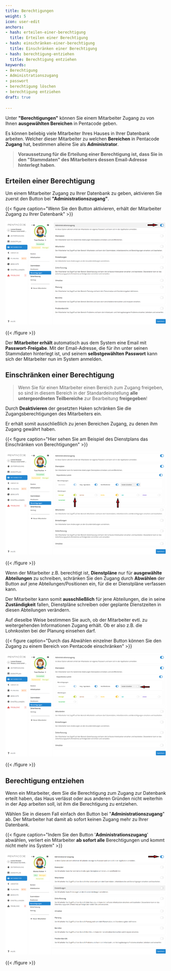 ```yaml
---
title: Berechtigungen
weight: 5
icon: user-edit
anchors:
- hash: erteilen-einer-berechtigung
  title: Erteilen einer Berechtigung
- hash: einschränken-einer-berechtigung
  title: Einschränken einer Berechtigung
- hash: berechtigung-entziehen
  title: Berechtigung entziehen
keywords:
- Berechtigung
- Administrationszugang
- passwort
- berechtigung löschen
- berechtigung entziehen
draft: true

---
```

Unter  **"Berechtigungen"** können Sie einem Mitarbeiter Zugang zu von Ihnen **ausgewählten Bereichen** in Pentacode geben.

Es können beliebig viele Mitarbeiter Ihres Hauses in Ihrer Datenbank arbeiten. Welcher dieser Mitarbeiter zu welchen **Bereichen** in Pentacode **Zugang** hat, bestimmen alleine Sie als **Administrator**.

> **Voraussetzung für die Erteilung einer Berechtigung ist, dass Sie in den "Stammdaten" des Mitarbeiters dessen Email-Adresse hinterlegt haben**.

## Erteilen einer Berechtigung

Um einem Mitarbeiter Zugang zu Ihrer Datenbank zu geben, aktivieren Sie zuerst den Button bei **"Administrationszugang"**.

{{< figure caption="Wenn Sie den Button aktivieren, erhält der Mitarbeiter Zugang zu Ihrer Datenbank" >}}

![](/uploads/admin-zugang.png)

{{< /figure >}}

Der **Mitarbeiter erhält** automatisch aus dem System eine Email mit **Passwort-Freigabe**. Mit der Email-Adresse, die für ihn unter seinen Stammdaten hinterlegt ist, und seinem **selbstgewählten Passwort** kann sich der Mitarbeiter nun im System anmelden.

## Einschränken einer Berechtigung

> Wenn Sie für einen Mitarbeiter einen Bereich zum Zugang freigeben, so sind in diesem Bereich in der Standardeinstellung **alle** **untergeordneten Teilbereiche** zur Bearbeitung **freigegeben**!

Durch **Deaktivieren** der gesetzten Haken schränken Sie die Zugangsberechtigungen des Mitarbeiters ein.

Er erhält somit ausschließlich zu jenen Bereichen Zugang, zu denen ihm Zugang gewährt haben.

{{< figure caption="Hier sehen Sie am Beispiel des Dienstplans das Einschränken von Berechtigungen" >}}

![](/uploads/einschrankung2.png)

{{< /figure >}}

Wenn der Mitarbeiter z.B. berechtigt ist, **Dienstpläne** nur für **ausgewählte Abteilungen** zu schreiben, schränken Sie den Zugang durch **Abwählen** der Button auf jene Abteilungen/Positionen ein, für die er Dienstpläne verfassen kann.

Der Mitarbeiter kann somit **ausschließlich** für jene Abteilungen, die in seine **Zuständigkeit** fallen, Dienstpläne schreiben oder geplante Dienstzeiten in diesen Abteilungen verändern.

Auf dieselbe Weise bestimmen Sie auch, ob der Mitarbeiter evtl. zu weitergehenden Informationen Zugang erhält. Ob er also z.B. die Lohnkosten bei der Planung einsehen darf.

{{< figure caption="Durch das Abwählen einzelner Button können Sie den Zugang zu einem Bereich von Pentacode einschränken" >}}

![](/uploads/einschrankung3.png)

{{< /figure >}}

## Berechtigung entziehen

Wenn ein Mitarbeiter, dem Sie die Berechtigung zum Zugang zur Datenbank erteilt haben, das Haus verlässt oder aus anderen Gründen nicht weiterhin in der App arbeiten soll, ist ihm die Berechtigung zu entziehen.

Wählen Sie in diesem Fall einfach den Button bei "**Administrationszugang**" ab. Der Mitarbeiter hat damit ab sofort keinen Zugang mehr zu Ihrer Datenbank.

{{< figure caption="Indem Sie den Button '**Administrationszugang**' abwählen, verliert ein Mitarbeiter **ab sofort alle** Berechtigungen und kommt nicht mehr ins System" >}}

![](/uploads/berechtigung-entziehen.png)

{{< /figure >}}